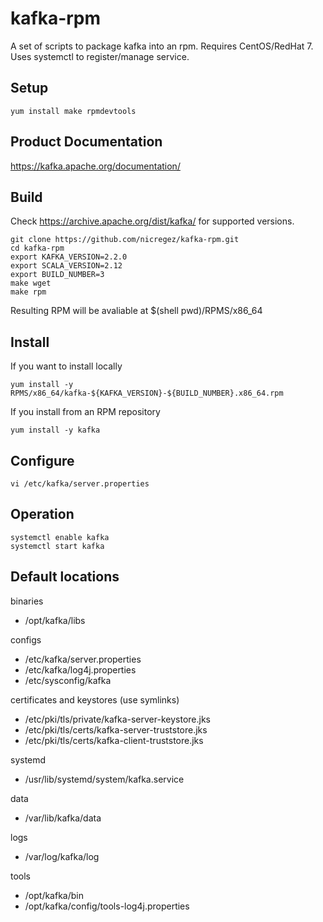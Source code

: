 kafka-rpm
=========

A set of scripts to package kafka into an rpm.
Requires CentOS/RedHat 7.
Uses systemctl to register/manage service.

Setup
-----

    yum install make rpmdevtools

Product Documentation
---------------------

https://kafka.apache.org/documentation/

Build
-----

Check https://archive.apache.org/dist/kafka/ for supported versions.

    git clone https://github.com/nicregez/kafka-rpm.git
    cd kafka-rpm
    export KAFKA_VERSION=2.2.0
    export SCALA_VERSION=2.12
    export BUILD_NUMBER=3
    make wget
    make rpm

Resulting RPM will be avaliable at $(shell pwd)/RPMS/x86_64

Install
-------

If you want to install locally

    yum install -y RPMS/x86_64/kafka-${KAFKA_VERSION}-${BUILD_NUMBER}.x86_64.rpm

If you install from an RPM repository

    yum install -y kafka

Configure
---------

    vi /etc/kafka/server.properties

Operation
---------

    systemctl enable kafka
    systemctl start kafka

Default locations
-----------------

binaries

-   /opt/kafka/libs

configs

-   /etc/kafka/server.properties
-   /etc/kafka/log4j.properties
-   /etc/sysconfig/kafka

certificates and keystores (use symlinks)

-   /etc/pki/tls/private/kafka-server-keystore.jks
-   /etc/pki/tls/certs/kafka-server-truststore.jks
-   /etc/pki/tls/certs/kafka-client-truststore.jks

systemd

-   /usr/lib/systemd/system/kafka.service

data

-   /var/lib/kafka/data

logs

-   /var/log/kafka/log

tools

-   /opt/kafka/bin
-   /opt/kafka/config/tools-log4j.properties
